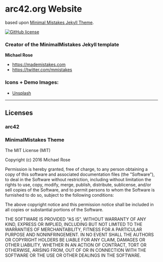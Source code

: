 # arc42.org Website

based upon [Minimal Mistakes Jekyll Theme](https://mmistakes.github.io/minimal-mistakes/).

[![GitHub license](https://img.shields.io/badge/license-CCSA40-lightgrey.svg)](https://raw.githubusercontent.com/mmistakes/minimal-mistakes/master/LICENSE)

### Creator of the MinimalMistakes Jekyll template

**Michael Rose**

- <https://mademistakes.com>
- <https://twitter.com/mmistakes>

### Icons + Demo Images:

- [Unsplash](https://unsplash.com/)

---

## Licenses

### arc42

### MinimalMistakes Theme

The MIT License (MIT)

Copyright (c) 2016 Michael Rose

Permission is hereby granted, free of charge, to any person obtaining a copy
of this software and associated documentation files (the "Software"), to deal
in the Software without restriction, including without limitation the rights
to use, copy, modify, merge, publish, distribute, sublicense, and/or sell
copies of the Software, and to permit persons to whom the Software is
furnished to do so, subject to the following conditions:

The above copyright notice and this permission notice shall be included in all
copies or substantial portions of the Software.

THE SOFTWARE IS PROVIDED "AS IS", WITHOUT WARRANTY OF ANY KIND, EXPRESS OR
IMPLIED, INCLUDING BUT NOT LIMITED TO THE WARRANTIES OF MERCHANTABILITY,
FITNESS FOR A PARTICULAR PURPOSE AND NONINFRINGEMENT. IN NO EVENT SHALL THE
AUTHORS OR COPYRIGHT HOLDERS BE LIABLE FOR ANY CLAIM, DAMAGES OR OTHER
LIABILITY, WHETHER IN AN ACTION OF CONTRACT, TORT OR OTHERWISE, ARISING FROM,
OUT OF OR IN CONNECTION WITH THE SOFTWARE OR THE USE OR OTHER DEALINGS IN THE
SOFTWARE.
